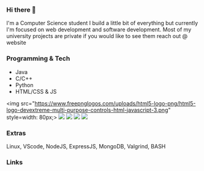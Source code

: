 ### Hi there 👋
I'm a Computer Science student I build a little bit of everything but currently I'm focused on web development and software development.
Most of my university projects are private if you would like to see them reach out @ website

### Programming & Tech
- Java
- C/C++
- Python
- HTML/CSS & JS

<img src="https://www.freepnglogos.com/uploads/html5-logo-png/html5-logo-devextreme-multi-purpose-controls-html-javascript-3.png" style=width: 80px;>
<img src="https://logodownload.org/wp-content/uploads/2019/10/python-logo-2.png" class="projectIcon">
<img src="https://upload.wikimedia.org/wikipedia/commons/thumb/1/18/C_Programming_Language.svg/926px-C_Programming_Language.svg.png" class="projectIcon">
<img src="https://upload.wikimedia.org/wikipedia/commons/thumb/1/18/ISO_C%2B%2B_Logo.svg/1822px-ISO_C%2B%2B_Logo.svg.png" class="projectIcon">
<img src="https://logos-world.net/wp-content/uploads/2022/07/Java-Symbol.png">

### Extras

Linux, VScode, NodeJS, ExpressJS, MongoDB, Valgrind, BASH

### Links
